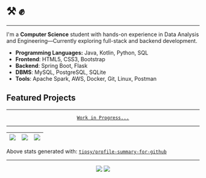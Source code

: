 # ⚒️ ✊

---

I'm a **Computer Science** student with hands-on experience in Data Analysis and Engineering—Currently exploring full-stack and backend development.

- **Programming Languages:** Java, Kotlin, Python, SQL  
- **Frontend**: HTML5, CSS3, Bootstrap  
- **Backend**: Spring Boot, Flask
- **DBMS**: MySQL, PostgreSQL, SQLite
- **Tools**: Apache Spark, AWS, Docker, Git, Linux, Postman  

## Featured Projects

---

<div align="center">

[`Work in Progress...`]()

</div>

---

<div align="center">

| ![](https://github-profile-summary-cards.vercel.app/api/cards/stats?username=robertoljr&theme=dark) | ![](https://github-profile-summary-cards.vercel.app/api/cards/repos-per-language?username=robertoljr&theme=dark) | ![](https://github-profile-summary-cards.vercel.app/api/cards/most-commit-language?username=robertoljr&theme=dark) |
|-----------------------------------------------------------------------------------------------------|------------------------------------------------------------------------------------------------------------------|--------------------------------------------------------------------------------------------------------------------|

</div>

Above stats generated with: [`tipsy/profile-summary-for-github`](https://github.com/tipsy/profile-summary-for-github)

---

<div align="center">

<a href = "mailto:gsn.roberto@gmail.com"><img src="https://img.shields.io/badge/Gmail-D14836?style=for-the-badge&logo=gmail&logoColor=white" target="_blank"></a>
<a href="https://www.linkedin.com/in/robertoljr/" target="_blank"><img src="https://img.shields.io/badge/-LinkedIn-%230077B5?style=for-the-badge&logo=linkedin&logoColor=white" target="_blank"></a>   

</div>